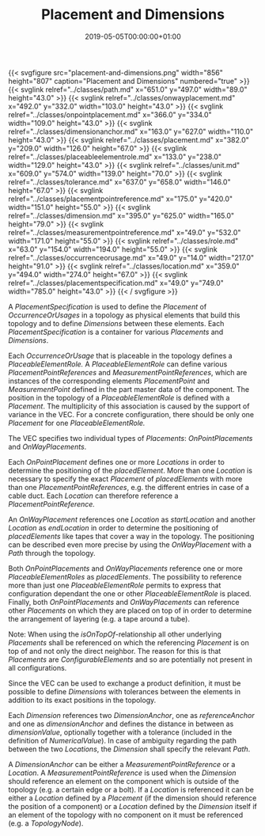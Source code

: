 ﻿---
title: Placement and Dimensions
toc: false
type: specs
date: "2019-05-05T00:00:00+01:00"
draft: false
menu:
  vec120:
    identifier: topology-and-geometry/placement-and-dimensions    
    parent: topology-and-geometry
    weight: 1005007 

# Prev/next pager order (if `docs_section_pager` enabled in `params.toml`)
weight: 1005007
---
{{< svgfigure src="placement-and-dimensions.png" width="856" height="807" caption="Placement and Dimensions" numbered="true" >}}
  {{< svglink relref="../classes/path.md" x="651.0" y="497.0" width="89.0" height="43.0" >}}
  {{< svglink relref="../classes/onwayplacement.md" x="492.0" y="332.0" width="103.0" height="43.0" >}}
  {{< svglink relref="../classes/onpointplacement.md" x="366.0" y="334.0" width="109.0" height="43.0" >}}
  {{< svglink relref="../classes/dimensionanchor.md" x="163.0" y="627.0" width="110.0" height="43.0" >}}
  {{< svglink relref="../classes/placement.md" x="382.0" y="209.0" width="126.0" height="67.0" >}}
  {{< svglink relref="../classes/placeableelementrole.md" x="133.0" y="238.0" width="129.0" height="43.0" >}}
  {{< svglink relref="../classes/unit.md" x="609.0" y="574.0" width="139.0" height="70.0" >}}
  {{< svglink relref="../classes/tolerance.md" x="637.0" y="658.0" width="146.0" height="67.0" >}}
  {{< svglink relref="../classes/placementpointreference.md" x="175.0" y="420.0" width="151.0" height="55.0" >}}
  {{< svglink relref="../classes/dimension.md" x="395.0" y="625.0" width="165.0" height="79.0" >}}
  {{< svglink relref="../classes/measurementpointreference.md" x="49.0" y="532.0" width="171.0" height="55.0" >}}
  {{< svglink relref="../classes/role.md" x="63.0" y="154.0" width="194.0" height="55.0" >}}
  {{< svglink relref="../classes/occurrenceorusage.md" x="49.0" y="14.0" width="217.0" height="91.0" >}}
  {{< svglink relref="../classes/location.md" x="359.0" y="494.0" width="274.0" height="67.0" >}}
  {{< svglink relref="../classes/placementspecification.md" x="49.0" y="749.0" width="785.0" height="43.0" >}}
{{< / svgfigure >}}
<html>   <head>     </head>   <body>     <p> A <i>PlacementSpecification</i> is used to define the <i>Placement </i>of <i>OccurrenceOrUsages</i> in a topology as physical elements that build this topology and to define <i>Dimensions</i> between these elements. Each <i>PlacementSpecification</i> is a container for various <i>Placements</i> and <i>Dimensions</i>.     </p>      <p> Each<i> OccurrenceOrUsage</i> that is placeable in the topology defines a <i>PlaceableElementRole.</i> A <i>PlaceableElementRole </i>can define various <i>PlacementPointReferences </i>and <i>MeasurementPointReferences</i>, which are instances of the corresponding elements <i>PlacementPoint</i> and <i>MeasurementPoint</i> defined in the part master data of the component. The position in the topology of a <i>PlaceableElementRole </i>is defined with a <i>Placement</i>. The multiplicity of this association is caused by the support of variance in the VEC. For a concrete configuration, there should be only one <i>Placement</i> for one <i>PlaceableElementRole.</i> &#160;     </p>      <p> The VEC specifies two individual types of <i>Placements</i>: <i>OnPointPlacements</i> and <i>OnWayPlacements</i>.     </p>      <p> Each <i>OnPointPlacement</i> defines one or more <i>Locations</i> in order to determine the positioning of the <i>placedElement</i>. More than one <i>Location</i> is necessary to specify the exact <i>Placement</i> of <i>placedElements </i>with more than one <i>PlacementPointReferences</i>, e.g. the different entries in case of a cable duct. Each <i>Location</i> can therefore reference a <i>PlacementPointReference.</i>     </p>      <p> An <i>OnWayPlacement</i> references one <i>Location</i> as <i>startLocation</i> and another <i>Location</i> as <i>endLocation</i> in order to determine the positioning of <i>placedElements</i> like tapes that cover a way in the topology. The positioning can be described even more precise by using the <i>OnWayPlacement</i> with a <i>Path</i> through the topology.     </p>      <p> Both <i>OnPointPlacements</i> and <i>OnWayPlacements</i> reference one or more <i>PlaceableElementRoles</i> as <i>placedElements</i>. The possibility to reference more than just one <i>PlaceableElementRole</i> permits to express that configuration dependant the one or other <i>PlaceableElementRole</i> is placed. Finally, both <i>OnPointPlacements</i> and <i>OnWayPlacements</i> can reference other <i>Placements</i> on which they are placed on top of in order to determine the arrangement of layering (e.g. a tape around a tube).     </p>      <p> Note: When using the <i>isOnTopOf</i>-relationship all other underlying <i>Placements</i> shall be referenced on which the referencing <i>Placement</i> is on top of and not only the direct neighbor. The reason for this is that <i>Placements</i> are <i>ConfigurableElements</i> and so are potentially not present in all configurations.     </p>      <p> Since the VEC can be used to exchange a product definition, it must be possible to define <i>Dimensions</i> with tolerances between the elements in addition to its exact positions in the topology.&#160;     </p>      <p> Each <i>Dimension</i> references two <i>DimensionAnchor</i>, one as <i>referenceAnchor</i> and one as <i>dimensionAnchor </i>and defines the distance in between as <i>dimensionValue</i>, optionally together with a tolerance (included in the definition of <i>NumericalValue</i>). In case of ambiguity regarding the path between the two <i>Locations</i>, the <i>Dimension</i> shall specify the relevant <i>Path</i>.     </p>      <p> A <i>DimensionAnchor</i> can be either a <i>MeasurementPointReference</i> or a <i>Location</i>. A <i>MeasurementPointReference</i> is used when the <i>Dimension </i>should reference an element on the component which is outside of the topology (e.g. a certain edge or a bolt). If a <i>Location </i>is referenced it can be either a <i>Location</i> defined by a <i>Placement</i> (if the dimension should reference the position of a component) or a <i>Location</i> defined by the <i>Dimension</i> itself if an element of the topology with no component on it must be referenced (e.g. a <i>TopologyNode</i>).      </p>    </body> </html> 
